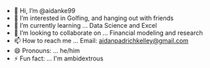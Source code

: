 - 👋 Hi, I’m @aidanke99
- 👀 I’m interested in Golfing, and hanging out with friends
- 🌱 I’m currently learning ... Data Science and Excel
- 💞️ I’m looking to collaborate on ... Financial modeling and research
- 📫 How to reach me ... Email: aidanpadrichkelley@gmail.com
- 😄 Pronouns: ... he/him
- ⚡ Fun fact: ... I'm ambidextrous

<!---
aidanke99/aidanke99 is a ✨ special ✨ repository because its `README.md` (this file) appears on your GitHub profile.
You can click the Preview link to take a look at your changes.
--->
